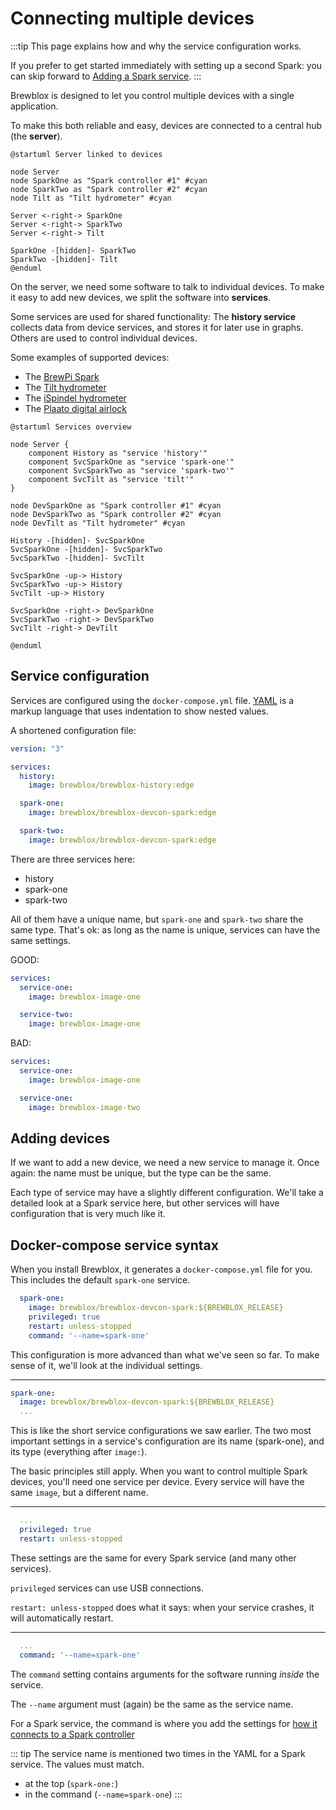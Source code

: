 # Connecting multiple devices

:::tip
This page explains how and why the service configuration works.

If you prefer to get started immediately with setting up a second Spark: you can skip forward to [Adding a Spark service](./adding_spark.md).
:::

Brewblox is designed to let you control multiple devices with a single application.

To make this both reliable and easy, devices are connected to a central hub (the **server**).

```plantuml
@startuml Server linked to devices

node Server
node SparkOne as "Spark controller #1" #cyan
node SparkTwo as "Spark controller #2" #cyan
node Tilt as "Tilt hydrometer" #cyan

Server <-right-> SparkOne
Server <-right-> SparkTwo
Server <-right-> Tilt

SparkOne -[hidden]- SparkTwo
SparkTwo -[hidden]- Tilt
@enduml
```

On the server, we need some software to talk to individual devices. To make it easy to add new devices, we split the software into **services**.

Some services are used for shared functionality: The **history service** collects data from device services, and stores it for later use in graphs. Others are used to control individual devices.

Some examples of supported devices:
- The [BrewPi Spark](./adding_spark.md)
- The [Tilt hydrometer](https://github.com/j616/brewblox-tilt)
- The [iSpindel hydrometer ](https://github.com/bdelbosc/brewblox-ispindel)
- The [Plaato digital airlock](https://github.com/Brewblox/brewblox-plaato)

```plantuml
@startuml Services overview

node Server {
    component History as "service 'history'"
    component SvcSparkOne as "service 'spark-one'"
    component SvcSparkTwo as "service 'spark-two'"
    component SvcTilt as "service 'tilt'"
}

node DevSparkOne as "Spark controller #1" #cyan
node DevSparkTwo as "Spark controller #2" #cyan
node DevTilt as "Tilt hydrometer" #cyan

History -[hidden]- SvcSparkOne
SvcSparkOne -[hidden]- SvcSparkTwo
SvcSparkTwo -[hidden]- SvcTilt

SvcSparkOne -up-> History
SvcSparkTwo -up-> History
SvcTilt -up-> History

SvcSparkOne -right-> DevSparkOne
SvcSparkTwo -right-> DevSparkTwo
SvcTilt -right-> DevTilt

@enduml
```

## Service configuration

Services are configured using the `docker-compose.yml` file. [YAML](https://learnxinyminutes.com/docs/yaml/) is a markup language that uses indentation to show nested values.

A shortened configuration file:

```yaml
version: "3"

services:
  history:
    image: brewblox/brewblox-history:edge

  spark-one:
    image: brewblox/brewblox-devcon-spark:edge

  spark-two:
    image: brewblox/brewblox-devcon-spark:edge

```

There are three services here:
* history
* spark-one
* spark-two

All of them have a unique name, but `spark-one` and `spark-two` share the same type. That's ok: as long as the name is unique, services can have the same settings.

GOOD:
```yaml
services:
  service-one:
    image: brewblox-image-one

  service-two:
    image: brewblox-image-one
```

BAD: 
```yaml
services:
  service-one:
    image: brewblox-image-one

  service-one:
    image: brewblox-image-two
```

## Adding devices

If we want to add a new device, we need a new service to manage it. Once again: the name must be unique, but the type can be the same.

Each type of service may have a slightly different configuration. We'll take a detailed look at a Spark service here, but other services will have configuration that is very much like it.

## Docker-compose service syntax

When you install Brewblox, it generates a `docker-compose.yml` file for you. This includes the default `spark-one` service.

```yaml
  spark-one:
    image: brewblox/brewblox-devcon-spark:${BREWBLOX_RELEASE}
    privileged: true
    restart: unless-stopped
    command: '--name=spark-one'
```

This configuration is more advanced than what we've seen so far. To make sense of it, we'll look at the individual settings.


---
```yaml
spark-one:
  image: brewblox/brewblox-devcon-spark:${BREWBLOX_RELEASE}
  ...
```

This is like the short service configurations we saw earlier. The two most important settings in a service's configuration are its name (spark-one), and its type (everything after `image:`).

The basic principles still apply. When you want to control multiple Spark devices, you'll need one service per device. Every service will have the same `image`, but a different name.

---
```yaml
  ...
  privileged: true
  restart: unless-stopped
```

These settings are the same for every Spark service (and many other services).

`privileged` services can use USB connections. 

`restart: unless-stopped` does what it says: when your service crashes, it will automatically restart.

---
```yaml
  ...
  command: '--name=spark-one'
```

The `command` setting contains arguments for the software running *inside* the service.

The `--name` argument must (again) be the same as the service name.

For a Spark service, the command is where you add the settings for [how it connects to a Spark controller](./connect_settings.md)

::: tip
The service name is mentioned two times in the YAML for a Spark service. The values must match.
- at the top (`spark-one:`)
- in the command (`--name=spark-one`)
:::
